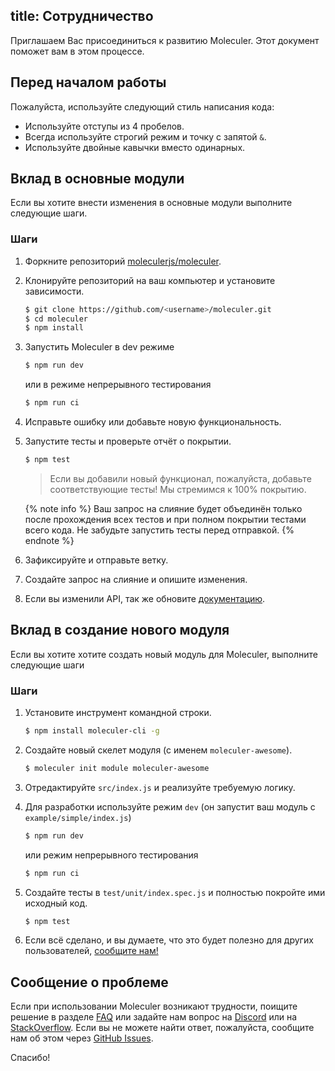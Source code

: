 title: Сотрудничество
---
Приглашаем Вас присоединиться к развитию Moleculer. Этот документ поможет вам в этом процессе.

## Перед началом работы

Пожалуйста, используйте следующий стиль написания кода:
- Используйте отступы из 4 пробелов.
- Всегда используйте строгий режим и точку с запятой `&`.
- Используйте двойные кавычки вместо одинарных.

## Вклад в основные модули

Если вы хотите внести изменения в основные модули выполните следующие шаги.

### Шаги

1. Форкните репозиторий [moleculerjs/moleculer](https://github.com/moleculerjs/moleculer).
2. Клонируйте репозиторий на ваш компьютер и установите зависимости.

    ```bash
    $ git clone https://github.com/<username>/moleculer.git
    $ cd moleculer
    $ npm install
    ```

3. Запустить Moleculer в dev режиме

    ```bash
    $ npm run dev
    ```

    или в режиме непрерывного тестирования

    ```bash
    $ npm run ci
    ```

4. Исправьте ошибку или добавьте новую функциональность.
5. Запустите тесты и проверьте отчёт о покрытии.

    ```bash
    $ npm test
    ```

    > Если вы добавили новый функционал, пожалуйста, добавьте соответствующие тесты! Мы стремимся к 100% покрытию.

    {% note info %}
    Ваш запрос на слияние будет объединён только после прохождения всех тестов и при полном покрытии тестами всего кода. Не забудьте запустить тесты перед отправкой.
    {% endnote %}

6. Зафиксируйте и отправьте ветку.

7. Создайте запрос на слияние и опишите изменения.

8. Если вы изменили API, так же обновите [документацию](https://github.com/moleculerjs/site).

## Вклад в создание нового модуля

Если вы хотите хотите создать новый модуль для Moleculer, выполните следующие шаги

### Шаги

1. Установите инструмент командной строки.
    ```bash
    $ npm install moleculer-cli -g
    ```

2. Создайте новый скелет модуля (с именем `moleculer-awesome`).
    ```bash
    $ moleculer init module moleculer-awesome
    ```

3. Отредактируйте `src/index.js` и реализуйте требуемую логику.

4. Для разработки используйте режим `dev` (он запустит ваш модуль с `example/simple/index.js`)

    ```bash
    $ npm run dev
    ```

    или режим непрерывного тестирования

    ```bash
    $ npm run ci
    ```

5. Создайте тесты в `test/unit/index.spec.js` и полностью покройте ими исходный код.

    ```bash
    $ npm test
    ```

6. Если всё сделано, и вы думаете, что это будет полезно для других пользователей, [сообщите нам!](https://github.com/moleculerjs/moleculer/issues)

## Сообщение о проблеме

Если при использовании Moleculer возникают трудности, поищите решение в разделе [FAQ](faq.html) или задайте нам вопрос на [Discord](https://discord.gg/TSEcDRP) или на [StackOverflow](https://stackoverflow.com/questions/tagged/moleculer). Если вы не можете найти ответ, пожалуйста, сообщите нам об этом через [GitHub Issues](https://github.com/moleculerjs/moleculer/issues).

Спасибо!
